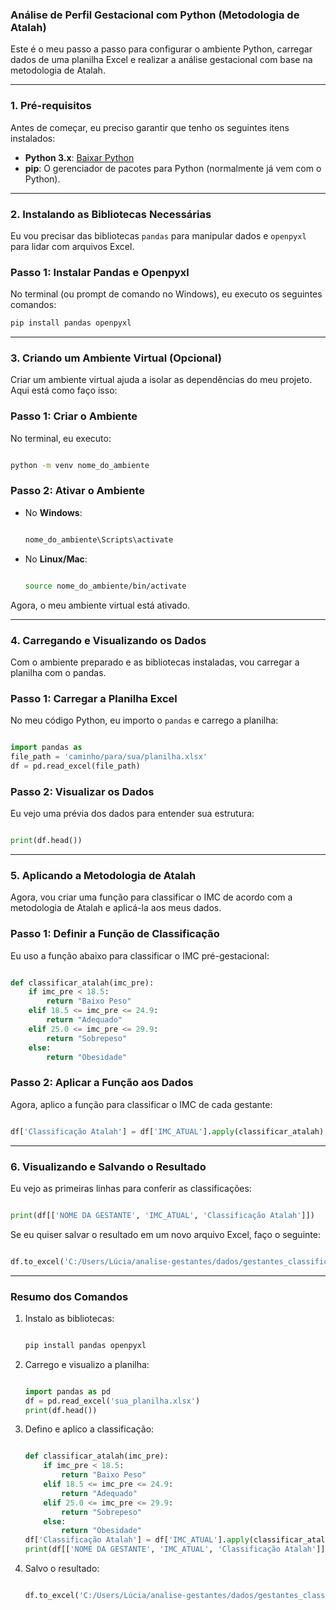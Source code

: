 ### **Análise de Perfil Gestacional com Python (Metodologia de Atalah)**

Este é o meu passo a passo para configurar o ambiente Python, carregar dados de uma planilha Excel e realizar a análise gestacional com base na metodologia de Atalah.

---

### **1. Pré-requisitos**

Antes de começar, eu preciso garantir que tenho os seguintes itens instalados:

- **Python 3.x**: [Baixar Python](https://www.python.org/downloads/)
- **pip**: O gerenciador de pacotes para Python (normalmente já vem com o Python).

---

### **2. Instalando as Bibliotecas Necessárias**

Eu vou precisar das bibliotecas `pandas` para manipular dados e `openpyxl` para lidar com arquivos Excel.

### Passo 1: Instalar Pandas e Openpyxl

No terminal (ou prompt de comando no Windows), eu executo os seguintes comandos:

```bash
pip install pandas openpyxl
```

---

### **3. Criando um Ambiente Virtual (Opcional)**

Criar um ambiente virtual ajuda a isolar as dependências do meu projeto. Aqui está como faço isso:

### Passo 1: Criar o Ambiente

No terminal, eu executo:

```bash

python -m venv nome_do_ambiente

```

### Passo 2: Ativar o Ambiente

- No **Windows**:
    
    ```bash
    
    nome_do_ambiente\Scripts\activate
    ```
    
- No **Linux/Mac**:
    
    ```bash
    
    source nome_do_ambiente/bin/activate
    ```
    

Agora, o meu ambiente virtual está ativado.

---

### **4. Carregando e Visualizando os Dados**

Com o ambiente preparado e as bibliotecas instaladas, vou carregar a planilha com o pandas.

### Passo 1: Carregar a Planilha Excel

No meu código Python, eu importo o `pandas` e carrego a planilha:

```python

import pandas as 
file_path = 'caminho/para/sua/planilha.xlsx'
df = pd.read_excel(file_path)

```

### Passo 2: Visualizar os Dados

Eu vejo uma prévia dos dados para entender sua estrutura:

```python

print(df.head())

```

---

### **5. Aplicando a Metodologia de Atalah**

Agora, vou criar uma função para classificar o IMC de acordo com a metodologia de Atalah e aplicá-la aos meus dados.

### Passo 1: Definir a Função de Classificação

Eu uso a função abaixo para classificar o IMC pré-gestacional:

```python

def classificar_atalah(imc_pre):
    if imc_pre < 18.5:
        return "Baixo Peso"
    elif 18.5 <= imc_pre <= 24.9:
        return "Adequado"
    elif 25.0 <= imc_pre <= 29.9:
        return "Sobrepeso"
    else:
        return "Obesidade"
```

### Passo 2: Aplicar a Função aos Dados

Agora, aplico a função para classificar o IMC de cada gestante:

```python

df['Classificação Atalah'] = df['IMC_ATUAL'].apply(classificar_atalah)

```

---

### **6. Visualizando e Salvando o Resultado**

Eu vejo as primeiras linhas para conferir as classificações:

```python

print(df[['NOME DA GESTANTE', 'IMC_ATUAL', 'Classificação Atalah']])

```

Se eu quiser salvar o resultado em um novo arquivo Excel, faço o seguinte:

```python

df.to_excel('C:/Users/Lúcia/analise-gestantes/dados/gestantes_classificacao_atalah.xlsx', index=False)

```

---

### **Resumo dos Comandos**

1. Instalo as bibliotecas:
    
    ```bash
    
    pip install pandas openpyxl
    
    ```
    
2. Carrego e visualizo a planilha:
    
    ```python
    
    import pandas as pd
    df = pd.read_excel('sua_planilha.xlsx')
    print(df.head())
    
    ```
    
3. Defino e aplico a classificação:
    
    ```python
    
    def classificar_atalah(imc_pre):
        if imc_pre < 18.5:
            return "Baixo Peso"
        elif 18.5 <= imc_pre <= 24.9:
            return "Adequado"
        elif 25.0 <= imc_pre <= 29.9:
            return "Sobrepeso"
        else:
            return "Obesidade"
    df['Classificação Atalah'] = df['IMC_ATUAL'].apply(classificar_atalah)
    print(df[['NOME DA GESTANTE', 'IMC_ATUAL', 'Classificação Atalah']])
    
    ```
    
4. Salvo o resultado:
    
    ```python
    
    df.to_excel('C:/Users/Lúcia/analise-gestantes/dados/gestantes_classificacao_atalah.xlsx', index=False)
    
    ```
